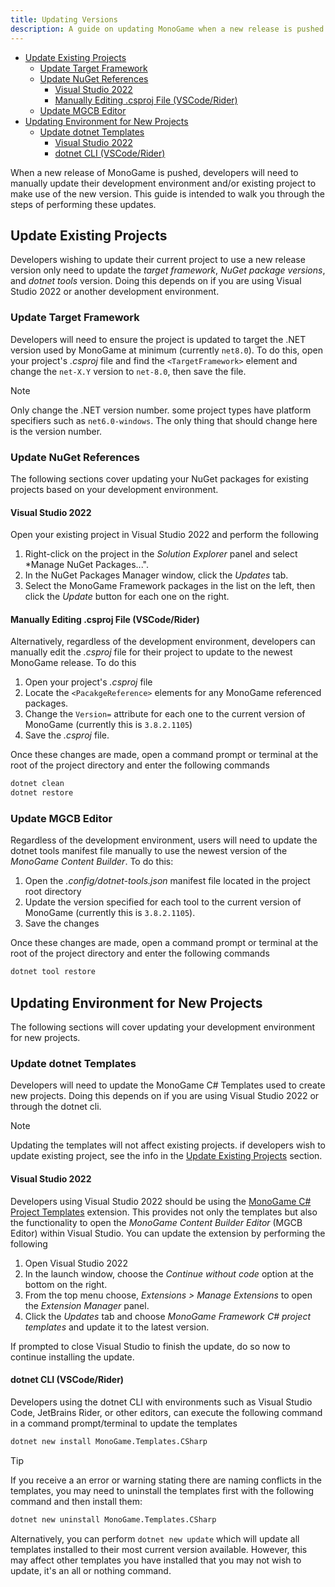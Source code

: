 ```yaml
---
title: Updating Versions
description: A guide on updating MonoGame when a new release is pushed.
---
```



- [Update Existing Projects](#update-existing-projects)
   - [Update Target Framework](#update-target-framework)
   - [Update NuGet References](#update-nuget-references)
      - [Visual Studio 2022](#visual-studio-2022)
      - [Manually Editing .csproj File (VSCode/Rider)](#manually-editing-csproj-file-vscoderider)
   - [Update MGCB Editor](#update-mgcb-editor)
- [Updating Environment for New Projects](#updating-environment-for-new-projects)
   - [Update dotnet Templates](#update-dotnet-templates)
      - [Visual Studio 2022](#visual-studio-2022-1)
      - [dotnet CLI (VSCode/Rider)](#dotnet-cli-vscoderider)

When a new release of MonoGame is pushed, developers will need to manually update their development environment and/or existing project to make use of the new version.  This guide is intended to walk you through the steps of performing these updates.

## Update Existing Projects
Developers wishing to update their current project to use a new release version only need to update the *target framework*, *NuGet package versions*, and *dotnet tools* version. Doing this depends on if you are using Visual Studio 2022 or another development environment.

### Update Target Framework
Developers will need to ensure the project is updated to target the .NET version used by MonoGame at minimum (currently `net8.0`). To do this, open your project's *.csproj* file and find the `<TargetFramework>` element and change the `net-X.Y` version to `net-8.0`, then save the file.

> [!NOTE]
> Only change the .NET version number. some project types have platform specifiers such as `net6.0-windows`. The only thing that should change here is the version number.

### Update NuGet References
The following sections cover updating your NuGet packages for existing projects based on your development environment.

#### Visual Studio 2022
Open your existing project in Visual Studio 2022 and perform the following
1. Right-click on the project in the *Solution Explorer* panel and select *Manage NuGet Packages...".
2. In the NuGet Packages Manager window, click the *Updates* tab.
3. Select the MonoGame Framework packages in the list on the left, then click the *Update* button for each one on the right.

#### Manually Editing .csproj File (VSCode/Rider)
Alternatively, regardless of the development environment, developers can manually edit the *.csproj* file for their project to update to the newest MonoGame release.  To do this
1. Open your project's *.csproj* file
2. Locate the `<PacakgeReference>` elements for any MonoGame referenced packages.
3. Change the `Version=` attribute for each one to the current version of MonoGame (currently this is `3.8.2.1105`)
4. Save the *.csproj* file.

Once these changes are made, open a command prompt or terminal at the root of the project directory and enter the following commands

```sh
dotnet clean
dotnet restore
```

### Update MGCB Editor
Regardless of the development environment, users will need to update the dotnet tools manifest file manually to use the newest version of the *MonoGame Content Builder*. To do this:
1. Open the *.config/dotnet-tools.json* manifest file located in the project root directory
2. Update the version specified for each tool to the current version of MonoGame (currently this is `3.8.2.1105`).
3. Save the changes

Once these changes are made, open a command prompt or terminal at the root of the project directory and enter the following commands

```sh
dotnet tool restore
```

## Updating Environment for New Projects
The following sections will cover updating your development environment for new projects.

### Update dotnet Templates
Developers will need to update the MonoGame C# Templates used to create new projects.  Doing this depends on if you are using Visual Studio 2022 or through the dotnet cli.

> [!NOTE]
> Updating the templates will not affect existing projects.  if developers wish to update existing project, see the info in the [Update Existing Projects](#update-existing-projects) section.

#### Visual Studio 2022
Developers using Visual Studio 2022 should be using the [MonoGame C# Project Templates](https://marketplace.visualstudio.com/items?itemName=MonoGame.MonoGame-Templates-VSExtension) extension.  This provides not only the templates but also the functionality to open the *MonoGame Content Builder Editor* (MGCB Editor) within Visual Studio.  You can update the extension by performing the following

1. Open Visual Studio 2022
2. In the launch window, choose the *Continue without code* option at the bottom on the right.
3. From the top menu choose, *Extensions > Manage Extensions*  to open the *Extension Manager* panel.
4. Click the *Updates* tab and choose *MonoGame Framework C# project templates* and update it to the latest version.

If prompted to close Visual Studio to finish the update, do so now to continue installing the update.

#### dotnet CLI (VSCode/Rider)
Developers using the dotnet CLI with environments such as Visual Studio Code, JetBrains Rider, or other editors, can execute the following command in a command prompt/terminal to update the templates

```sh
dotnet new install MonoGame.Templates.CSharp
```

> [!TIP]
> If you receive a an error or warning stating there are naming conflicts in the templates, you may need to uninstall the templates first with the following command and then install them:
> 
> ```sh
> dotnet new uninstall MonoGame.Templates.CSharp
> ```

Alternatively, you can perform `dotnet new update` which will update all templates installed to their most current version available.  However, this may affect other templates you have installed that you may not wish to update, it's an all or nothing command.
